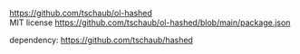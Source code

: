 

https://github.com/tschaub/ol-hashed  
MIT license https://github.com/tschaub/ol-hashed/blob/main/package.json

dependency:
https://github.com/tschaub/hashed

